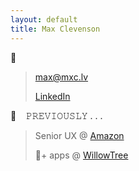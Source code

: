 ```yaml
---
layout: default
title: Max Clevenson
---
```


💬

> [&#109;&#097;&#120;&#064;&#109;&#120;&#099;&#046;&#108;&#118;](mailto:&#109;&#097;&#120;&#064;&#109;&#120;&#099;&#046;&#108;&#118;?subject=Hello%20from%20mxc.lv) 
> 
> [LinkedIn](https://www.linkedin.com/in/maxclevenson/)

🎺&nbsp;&nbsp;&nbsp;&nbsp;𝙿𝚁𝙴𝚅𝙸𝙾𝚄𝚂𝙻𝚈 . . .

> Senior UX   @   [Amazon](https://advertising.amazon.com)
> 
> 💯+ apps   @   [WillowTree](https://willowtreeapps.com/portfolio)
